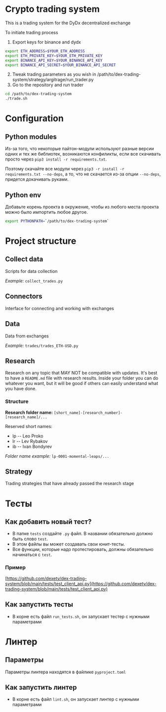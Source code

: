# Crypto trading system
This is a trading system for the DyDx decentralized exchange

To initiate trading process 
1. Export keys for binance and dydx
```bash
export ETH_ADDRESS=$YOUR_ETH_ADDRESS
export ETH_PRIVATE_KEY=$YOUR_ETH_PRIVATE_KEY
export BINANCE_API_KEY=$YOUR_BINANCE_API_KEY
export BINANCE_API_SECRET=$YOUR_BINANCE_API_SECRET
```
2. Tweak trading parameters as you wish in /path/to/dex-trading-system/strategy/argitrage/run_trader.py
3. Go to the repository and run trader
```bash
cd /path/to/dex-trading-system
./trade.sh
```

# Configuration

## Python modules

Из-за того, что некоторые пайтон-модули используют разные версии одних и тех же библиотек, возникаются конфиликты, если все скачивать просто через `pip3 install -r requirements.txt`.

Поэтому скачайте все модули через `pip3 -r install -r requirements.txt --no-deps`, а то, что не скачается из-за опции `--no-deps`, придется докачивать руками.

## Python env

Добавьте корень проекта в окружение, чтобы из любого места проекта можно было импортить любое другое.
```bash
export PYTHONPATH=`/path/to/dex-trading-system`
```

# Project structure

## Collect data
Scripts for data collection

*Example:* `collect_trades.py`

## Connectors
Interface for connecting and working with exchanges

## Data
Data from exchanges

*Example:* `trades/trades_ETH-USD.py`

## Research
Research on any topic that MAY NOT be compatible with updates. It's best to have a `README.md` file with research results. Inside your folder you can do whatever you want, but it will be good if others can easily understand what you have done.

### Structure
**Research folder name:** `[short_name]-[research_number]-[research_name]/...`

Reserved short names:
- lp -- Leo Proko
- lr -- Lev Rybakov
- ib -- Ivan Bondyrev

*Folder name example:* `lp-0001-momental-leaps/...`

## Strategy
Trading strategies that have already passed the research stage

# Тесты

## Как добавить новый тест?

- В папке `tests` создайте `.py` файл. В названии обязательно должно быть слово `test`.
- В этом файлы вы может создавать свои юнит-тесты.
- Все функции, которые надо протестировать, должны обязательно начинаться c `test`.

### Пример

[https://github.com/dexety/dex-trading-system/blob/main/tests/test_client_api.py](https://github.com/dexety/dex-trading-system/blob/main/tests/test_client_api.py)

## Как запустить тесты

- В корне есть файл `run_tests.sh`, он запускает тестер с нужными параметрами

# Линтер

## Параметры

Параметры линтера находятся в файлике `pyproject.toml`

## Как запустить линтер

- В корне есть файл `lint.sh`, он запускает линтер с нужными параметрами
